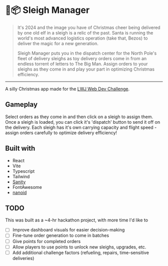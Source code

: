# 🎄📦 Sleigh Manager

> It's 2024 and the image you have of Christmas cheer being delivered by one old elf in a sleigh is a relic of the past. Santa is running the world's most advanced logistics operation (take that, Bezos) to deliver the magic for a new generation.
>
> Sleigh Manager puts you in the dispatch center for the North Pole's fleet of delivery sleighs as toy delivery orders come in from an endless torrent of letters to The Big Man. Assign orders to your sleighs as they come in and play your part in optimizing Christmas efficiency.

---

A silly Christmas app made for the [LWJ Web Dev Challenge](https://www.learnwithjason.dev/blog/web-dev-challenge-hackathon-s1e10-workshop-woes).

## Gameplay
Select orders as they come in and then click on a sleigh to assign them. 
Once a sleigh is loaded, you can click it's 'dispatch' button to send it off on the delivery.
Each sleigh has it's own carrying capacity and flight speed - assign orders carefully to optimize delivery efficiency!

## Built with
- React
- Vite
- Typescript
- Tailwind
- [Sanity](https://www.sanity.io/lwj)
- FontAwesome
- [nanoid](https://github.com/ai/nanoid)

## TODO
This was built as a ~4-hr hackathon project, with more time I'd like to
- [ ] Improve dashboard visuals for easier decision-making
- [ ] Fine-tune order generation to come in batches
- [ ] Give points for completed orders
- [ ] Allow players to use points to unlock new sleighs, upgrades, etc.
- [ ] Add additional challenge factors (refueling, repairs, time-sensitive deliveries)
